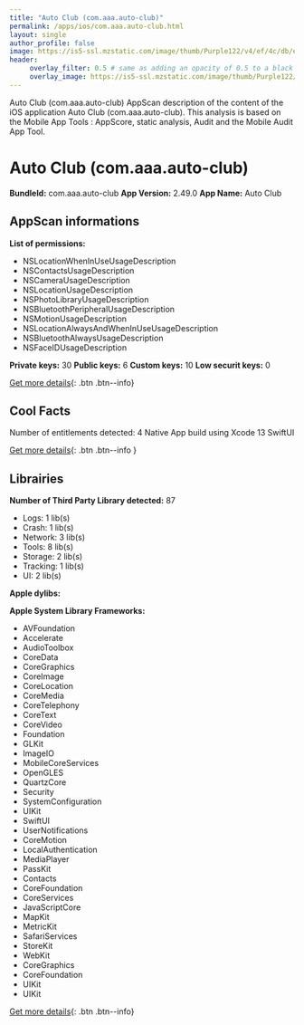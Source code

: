 ```yaml
---
title: "Auto Club (com.aaa.auto-club)"
permalink: /apps/ios/com.aaa.auto-club.html
layout: single
author_profile: false
image: https://is5-ssl.mzstatic.com/image/thumb/Purple122/v4/ef/4c/db/ef4cdb0d-62de-7d9e-9b2d-f12a3350c74e/AppIcon-Production-1x_U007emarketing-0-4-0-85-220.png/512x512bb.jpg
header: 
     overlay_filter: 0.5 # same as adding an opacity of 0.5 to a black background
     overlay_image: https://is5-ssl.mzstatic.com/image/thumb/Purple122/v4/ef/4c/db/ef4cdb0d-62de-7d9e-9b2d-f12a3350c74e/AppIcon-Production-1x_U007emarketing-0-4-0-85-220.png/512x512bb.jpg
---
```

Auto Club (com.aaa.auto-club) AppScan description of the content of the iOS application Auto Club (com.aaa.auto-club). This analysis is based on the Mobile App Tools : AppScore, static analysis, Audit and the Mobile Audit App Tool.

# Auto Club (com.aaa.auto-club)

**BundleId:** com.aaa.auto-club
**App Version:** 2.49.0
**App Name:** Auto Club


## AppScan informations 

**List of permissions:** 
- NSLocationWhenInUseUsageDescription
- NSContactsUsageDescription
- NSCameraUsageDescription
- NSLocationUsageDescription
- NSPhotoLibraryUsageDescription
- NSBluetoothPeripheralUsageDescription
- NSMotionUsageDescription
- NSLocationAlwaysAndWhenInUseUsageDescription
- NSBluetoothAlwaysUsageDescription
- NSFaceIDUsageDescription
  
  
**Private keys:** 30
**Public keys:** 6
**Custom keys:** 10
**Low securit keys:** 0
  
[Get more details](/pricing.html){: .btn .btn--info}

## Cool Facts

Number of entitlements detected: 4
Native App
build using Xcode 13
SwiftUI
  
[Get more details](/pricing.html){: .btn .btn--info }

## Librairies 
**Number of Third Party Library detected:** 87
- Logs: 1 lib(s)
- Crash: 1 lib(s)
- Network: 3 lib(s)
- Tools: 8 lib(s)
- Storage: 2 lib(s)
- Tracking: 1 lib(s)
- UI: 2 lib(s)


**Apple dylibs:**


**Apple System Library Frameworks:**
- AVFoundation
- Accelerate
- AudioToolbox
- CoreData
- CoreGraphics
- CoreImage
- CoreLocation
- CoreMedia
- CoreTelephony
- CoreText
- CoreVideo
- Foundation
- GLKit
- ImageIO
- MobileCoreServices
- OpenGLES
- QuartzCore
- Security
- SystemConfiguration
- UIKit
- SwiftUI
- UserNotifications
- CoreMotion
- LocalAuthentication
- MediaPlayer
- PassKit
- Contacts
- CoreFoundation
- CoreServices
- JavaScriptCore
- MapKit
- MetricKit
- SafariServices
- StoreKit
- WebKit
- CoreGraphics
- CoreFoundation
- UIKit
- UIKit


  
[Get more details](/pricing.html){: .btn .btn--info}

